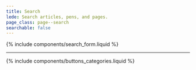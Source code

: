 ```yaml
---
title: Search
lede: Search articles, pens, and pages.
page_class: page--search
searchable: false
---
```


<section class="search-main  js-search">
    {% include components/search_form.liquid %}
</section>

<section class="search-results  js-search-results">
    <ul class="content-list  js-search-results-list" id="search-results" role="list" aria-controlledby="search-button" aria-expanded="false" aria-live="polite"></ul>
</section>

--------

{% include components/buttons_categories.liquid %}
